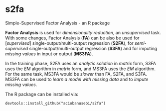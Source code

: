 # s2fa
Simple-Supervised Factor Analysis - an R package

**Factor Analysis** is used for *dimensionality reduction*, an *unsupervised* task. With some changes, Factor Analysis (**FA**) can be also be used for [*supervised*] single-output/multi-output regression (**S2FA**), for *semi-supervised* single-output/multi-output regression (**S3FA**) and for imputing *missing values* in input or output (**MS3FA**). 

In the training phase, S2FA uses an *analytic solution* in *matrix* form, S3FA uses the *EM* algorithm in *matrix* form, and MS3FA uses the *EM* algorithm. For the same task, MS3FA would be *slower* than FA, S2FA, and S3FA. MS3FA can be used to *learn a model with missing data* and to *impute missing values*.

The R package can be installed via:

```
devtools::install_github("aciobanusebi/s2fa")
```
